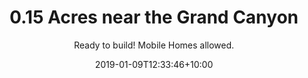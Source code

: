 ---
title: '0.15 Acres near the Grand Canyon'
date: 2019-01-09T12:33:46+10:00
draft: false
weight: 3
# UI stuff
headerstyle: "page-header-xtrasmall"
class: "property-page"
navstyle: ""
colorOnScroll: 1
# property data
status: Coming Soon
payments:
    aterms:
        title: Finance Terms
        price: $169/mo
        priceNote: For 36 Months
        downPayment: $399 Down Payment
        downPayLink: ''
    bcash:
        title: Cash Discount 
        price: $4,499
        priceDiscount: $6,499
        downPayment: $399 Down Payment
        downPayLink: ''
subtitle: "Ready to build! Mobile Homes allowed."
description: "<p>Escape to Meadview where you'll be surrounded by rising mountain peaks</p>
<p></p>"
thumbnail: '/img/properties/175-e-stanton-dr/stanton-6.png'
sections:
    info: 
        state: Arizona
        county: Mohave
        acreage: 0.15
        nearest_city: "Kingman"
        apn: 343-20-249
        address: "175 E Stanton Dr"
        zip: 86444
        TAXES: $36.22 /year
    features:
        -
            icon: fa-th-large
            label: "ACRES"
            data: "0.15"
        -
            icon: fa-home
            label: "SUBDIVISION"
            data: "Meadview Terrace"
        -
            icon: fa-book
            label: "ZONING"
            data: "R1"
        -
            icon: fa-road
            label: "ACCESS"
            data: "Dirt"
        -
            icon: fa-plug
            label: "POWER"
            data: "City"
        -
            icon: fa-tint
            label: "WATER"
            data: "City"
        -
            icon: fa-tint
            label: "SEPTIC"
            data: "REQUIRED"
        -
            icon: fa-map-marker 
            label: "COORDINATES"
            data: "36.014760, -114.065965"
    nearby:
        -
            title: "Mohave County"
            description: |-
                Mohave County is home to so many great adventure opportunities! You can hang out above the Grand Canyon on the Skywalk, see London Bridge or explore Parashant National Monument Park. If water is more your thing, Lake Havasu is just an hour away. 
    county:
        - 
          title: County Website
          link:	 https://www.mohavecounty.us/default.aspx
        - 
          title: Assessor
          phone: 928-753-0703
          link: https://www.mohavecounty.us/ContentPage.aspx?id=111
        - 
          title: Treasurer
          phone: 928-753-0737
          link: https://www.mohavecounty.us/ContentPage.aspx?id=132
        -
          title: Recorder/Clerk
          phone: 928-753-0701
          link: https://www.mohavecounty.us/ContentPage.aspx?id=129
        -
          title: Planning / Zoning
          phone: 928-757-0903 
          link: https://www.mohavecounty.us/ContentPage.aspx?id=124&cid=360 
        - 
          title: GIS Website
          link:	https://mcgis2.mohavecounty.us/html5/?viewer=moh&run=ParcelIDSearch&ParcelId

resources: 
- src: "/img/properties/175-e-stanton-dr/stanton-1.png"
  name: '175 E Stanton - Meadview'
  title: 
- src: "/img/properties/175-e-stanton-dr/stanton-2.png"
  name: '175 E Stanton - Meadview'
  title: 
- src: "/img/properties/175-e-stanton-dr/stanton-3.png"
  name: '175 E Stanton - Meadview'
  title:
- src: "/img/properties/175-e-stanton-dr/stanton-4.png"
  name: '175 E Stanton - Meadview'
  title:
- src: "/img/properties/175-e-stanton-dr/stanton-5.png"
  name: '175 E Stanton - Meadview'
  title: 
- src: "/img/properties/175-e-stanton-dr/stanton-6.png"
  name: '175 E Stanton - Meadview'
  title: 
- src: "/img/properties/175-e-stanton-dr/stanton-7.png"
  name: '175 E Stanton - Meadview'
  title: 
- src: "/img/properties/175-e-stanton-dr/stanton-8.png"
  name: '175 E Stanton - Meadview'
  title: 
- src: "/img/properties/175-e-stanton-dr/stanton-9.png"
  name: '175 E Stanton - Meadview'
  title: 
- src: "/img/properties/175-e-stanton-dr/stanton-10.png"
  name: '175 E Stanton - Meadview'
  title: 
---